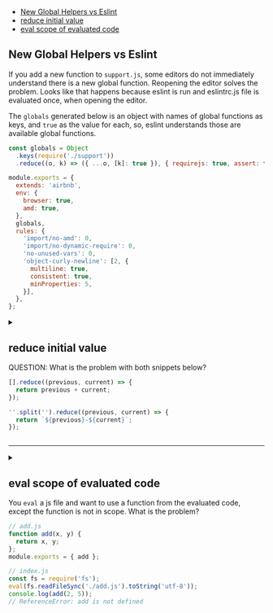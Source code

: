 
- [New Global Helpers vs Eslint](#new-global-helpers-vs-eslint)
- [reduce initial value](#reduce-initial-value)
- [eval scope of evaluated code](#eval-scope-of-evaluated-code)



## New Global Helpers vs Eslint

If you add a new function to `support.js`, some editors do not immediately understand there is a new global function. Reopening the editor solves the problem. Looks like that happens because eslint is run and eslintrc.js file is evaluated once, when opening the editor.

The `globals` generated below is an object with names of global functions as keys, and `true` as the value for each, so, eslint understands those are available global functions.

```js
const globals = Object
  .keys(require('./support'))
  .reduce((o, k) => ({ ...o, [k]: true }), { requirejs: true, assert: true });

module.exports = {
  extends: 'airbnb',
  env: {
    browser: true,
    amd: true,
  },
  globals,
  rules: {
    'import/no-amd': 0,
    'import/no-dynamic-require': 0,
    'no-unused-vars': 0,
    'object-curly-newline': [2, {
      multiline: true,
      consistent: true,
      minProperties: 5,
    }],
  },
};
```


<section class="qa">
<details>
<summary class="q">

## reduce initial value

QUESTION: What is the problem with both snippets below?

```js
[].reduce((previous, current) => {
  return previous + current;
});

''.split('').reduce((previous, current) => {
  return `${previous}-${current}`;
});
```
</summary>

<div class="a">

The problem is that with empty arrays and _no default initial values_ for `reduce`, the JS engine doesn't have anything to return and throws an exception.

TIP: Always provide an initial, default value for your reduces. 0 or 1 for reduces that sum or subtract, 1 for addition and subtraction, empty string for strings. For other cases, consider each one carefully.

ANSWER: Correct:

```js
[].reduce((previous, current) => {
  return previous + current;
}, 0);

''.split('').reduce((previous, current) => {
  return `${previous}-${current}`;
}, '');
```
</div>
</details>
</section>

--------------------------------------------------------------------------------

<section class='qa'>
<details>
<summary class='q'>

## eval scope of evaluated code

You `eval` a js file and want to use a function from the evaluated code, except the function is not in scope. What is the problem?

```js
// add.js
function add(x, y) {
  return x, y;
};
module.exports = { add };

// index.js
const fs = require('fs');
eval(fs.readFileSync('./add.js').toString('utf-8'));
console.log(add(2, 5));
// ReferenceError: add is not defined
```

</summary>
<div class='a'>

The “problem” is that evaluated code runs on its own scope. Stuff in that scope is inaccessible on the current scope. One must _concatenate_ the contents of `add.js` with the `console.log` thingy.

```js
// 1. Read add.js as string.
const addToEval = fs.readFileSync('./add.js').toString('utf-8');

// 2. Another string with code to log the addition.
const logToEval = 'console.log(add(2, 5));';

// 3. Concatenate both.
const codeToEval = addToEval + logToEval;

// 4. Then it works.
eval(codeToEval);
// 7

</div>
</details>
</section>
